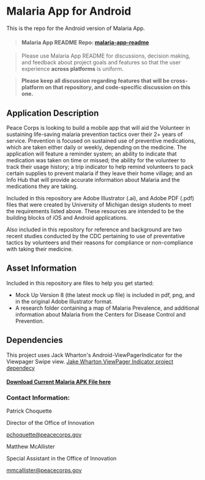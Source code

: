 Malaria App for Android
====

This is the repo for the Android version of Malaria App. 

> #### Malaria App README Repo: [malaria-app-readme](https://github.com/PeaceCorps/malaria-app-readme1)

> Please use Malaria App README for discussions, decision making, and feedback about project goals and features so that the user experience **across platforms** is uniform.

> **Please keep all discussion regarding features that will be cross-platform on that repository, and code-specific discussion on this one.**




## Application Description

Peace Corps is looking to build a mobile app that will aid the Volunteer in sustaining life-saving malaria prevention tactics over their 2+ years of service. Prevention is focused on sustained use of preventive medications, which are taken either daily or weekly, depending on the medicine. The application will feature a reminder system; an ability to indicate that medication was taken on time or missed; the ability for the volunteer to track their usage history; a trip indicator to help remind volunteers to pack certain supplies to prevent malaria if they leave their home village; and an Info Hub that will provide accurate information about Malaria and the medications they are taking. 

Included in this repository are Adobe Illustrator (.ai), and Adobe PDF (.pdf) files that were created by University of Michigan design students to meet the requirements listed above. These resources are intended to be the building blocks of iOS and Android applications.

Also included in this repository for reference and background are two recent studies conducted by the CDC pertaining to use of preventative tactics by volunteers and their reasons for compliance or non-compliance with taking their medicine. 
<h2>Asset Information</h2>
Included in this repository are files to help you get started:
<ul>
<li>Mock Up Version 8 (the latest mock up file) is included in pdf, png, and in the original Adobe Illustrator format.</li>
<li>A research folder containing a map of Malaria Prevalence, and additional information about Malaria from the Centers for Disease Control and Prevention.</li>
</ul>


## Dependencies
This project uses Jack Wharton's Android-ViewPagerIndicator for the Viewpager Swipe view.
 <a href="https://github.com/chimdi2000/ViewPagerIndicator">Jake Wharton ViewPager Indicator project dependecy</a>

<h4> <a href="https://drive.google.com/open?id=0B6cRm7QFaag1dUMxVU5qQ0dnXzA"> Download Current Malaria APK File here </a> </h4>

<h3>Contact Information:</h3>


Patrick Choquette

Director of the Office of Innovation

pchoquette@peacecorps.gov


Matthew McAllister

Special Assistant in the Office of Innovation

mmcallister@peacecorps.gov
